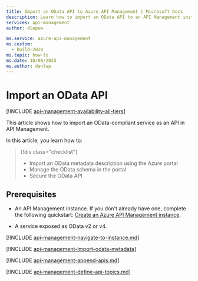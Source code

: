```yaml
---
title: Import an OData API to Azure API Management | Microsoft Docs
description: Learn how to import an OData API to an API Management instance using the Azure portal.
services: api-management
author: dlepow

ms.service: azure-api-management
ms.custom:
  - build-2024
ms.topic: how-to
ms.date: 10/08/2025
ms.author: danlep
---
```

# Import an OData API

[!INCLUDE [api-management-availability-all-tiers](../../includes/api-management-availability-all-tiers.md)]

This article shows how to import an OData-compliant service as an API in API Management. 

In this article, you learn how to:
> [!div class="checklist"]
> * Import an OData metadata description using the Azure portal
> * Manage the OData schema in the portal
> * Secure the OData API

## Prerequisites

- An API Management instance. If you don't already have one, complete the following quickstart: [Create an Azure API Management instance](get-started-create-service-instance.md).

- A service exposed as OData v2 or v4.

[!INCLUDE [api-management-navigate-to-instance.md](../../includes/api-management-navigate-to-instance.md)]

[!INCLUDE [api-management-import-odata-metadata](../../includes/api-management-import-odata-metadata.md)]

[!INCLUDE [api-management-append-apis.md](../../includes/api-management-append-apis.md)]

[!INCLUDE [api-management-define-api-topics.md](../../includes/api-management-define-api-topics.md)]
